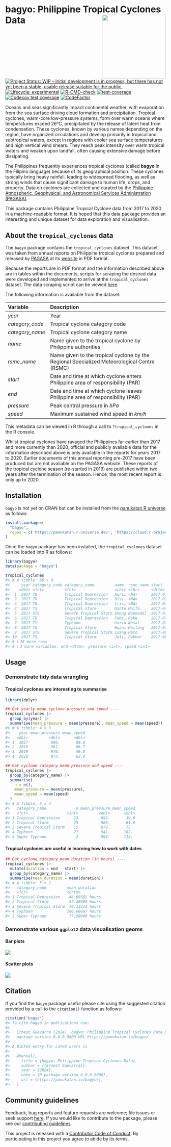 
<!-- README.md is generated from README.Rmd. Please edit that file -->

# bagyo: Philippine Tropical Cyclones Data <img src="man/figures/logo.png" width="200" align="right" />

<!-- badges: start -->

[![Project Status: WIP – Initial development is in progress, but there
has not yet been a stable, usable release suitable for the
public.](https://www.repostatus.org/badges/latest/wip.svg)](https://www.repostatus.org/#wip)
[![Lifecycle:
experimental](https://img.shields.io/badge/lifecycle-experimental-orange.svg)](https://lifecycle.r-lib.org/articles/stages.html#experimental)
[![R-CMD-check](https://github.com/panukatan/bagyo/actions/workflows/R-CMD-check.yaml/badge.svg)](https://github.com/panukatan/bagyo/actions/workflows/R-CMD-check.yaml)
[![test-coverage](https://github.com/panukatan/bagyo/actions/workflows/test-coverage.yaml/badge.svg)](https://github.com/panukatan/bagyo/actions/workflows/test-coverage.yaml)
[![Codecov test
coverage](https://codecov.io/gh/panukatan/bagyo/branch/main/graph/badge.svg)](https://app.codecov.io/gh/panukatan/bagyo?branch=main)
[![CodeFactor](https://www.codefactor.io/repository/github/panukatan/bagyo/badge)](https://www.codefactor.io/repository/github/panukatan/bagyo)
<!-- badges: end -->

Oceans and seas significantly impact continental weather, with
evaporation from the sea surface driving cloud formation and
precipitation. Tropical cyclones, warm-core low-pressure systems, form
over warm oceans where temperatures exceed 26°C, precipitated by the
release of latent heat from condensation. These cyclones, known by
various names depending on the region, have organized circulations and
develop primarily in tropical and subtropical waters, except in regions
with cooler sea surface temperatures and high vertical wind shears. They
reach peak intensity over warm tropical waters and weaken upon landfall,
often causing extensive damage before dissipating.

The Philippines frequently experiences tropical cyclones (called
**bagyo** in the Filipino language) because of its geographical
position. These cyclones typically bring heavy rainfall, leading to
widespread flooding, as well as strong winds that cause significant
damage to human life, crops, and property. Data on cyclones are
collected and curated by the [Philippine Atmospheric, Geophysical, and
Astronomical Services Administration
(PAGASA)](https://www.pagasa.dost.gov.ph/).

This package contains Philippine Tropical Cyclone data from 2017 to 2020
in a machine-readable format. It is hoped that this data package
provides an interesting and unique dataset for data exploration and
visualisation.

## About the `tropical_cyclones` data

The `bagyo` package contains the `tropical_cyclones` dataset. This
dataset was taken from annual reports on Philippine tropical cyclones
prepared and released by [PAGASA](https://www.pagasa.dost.gov.ph/) at
its
[website](https://www.pagasa.dost.gov.ph/tropical-cyclone/publications/annual-report)
in PDF format.

Because the reports are in PDF format and the information described
above are in tables within the documents, scripts for scraping the
desired data were developed and implemented to arrive at the
`tropical_cyclones` dataset. The data scraping script can be viewed
[here](https://github.com/panukatan/bagyo/blob/main/data-raw/process_data.R).

The following information is available from the dataset:

| **Variable**    | **Description**                                                                             |
|:----------------|:--------------------------------------------------------------------------------------------|
| *year*          | Year                                                                                        |
| *category_code* | Tropical cyclone category code                                                              |
| *category_name* | Tropical cyclone category name                                                              |
| *name*          | Name given to the tropical cyclone by Philippine authorities                                |
| *rsmc_name*     | Name given to the tropical cyclone by the Regional Specialized Meteorological Centre (RSMC) |
| *start*         | Date and time at which cyclone enters Philippine area of responsibility (PAR)               |
| *end*           | Date and time at which cyclone leaves Philippine area of responsibility (PAR)               |
| *pressure*      | Peak central pressure in *hPa*                                                              |
| *speed*         | Maximum sustained wind speed in *km/h*                                                      |

This metadata can be viewed in R through a call to `?tropical_cyclones`
in the R console.

Whilst tropical cyclones have ravaged the Philippines far earlier than
2017 and more currently than 2020, official and publicly available data
for the information described above is only available in the reports for
years 2017 to 2020. Earlier documents of this annual reporting pre-2017
have been produced but are not available on the PAGASA website. These
reports of the tropical cyclone season (re-started in 2019) are
published within two years after the termination of the season. Hence,
the most recent report is only up to 2020.

## Installation

`bagyo` is not yet on CRAN but can be installed from the [panukatan R
universe](https://panukatan.r-universe.dev) as follows:

``` r
install.packages(
  "bagyo",
  repos = c('https://panukatan.r-universe.dev', 'https://cloud.r-project.org')
)
```

Once the `bagyo` package has been installed, the `tropical_cyclones`
dataset can be loaded into R as follows:

``` r
library(bagyo)
data(package = "bagyo")

tropical_cyclones
#> # A tibble: 86 × 9
#>     year category_code category_name         name  rsmc_name start              
#>    <dbl> <fct>         <fct>                 <chr> <chr>     <dttm>             
#>  1  2017 TD            Tropical Depression   Auri… <NA>      2017-01-07 08:00:00
#>  2  2017 TD            Tropical Depression   Bisi… <NA>      2017-02-03 14:00:00
#>  3  2017 TD            Tropical Depression   Cris… <NA>      2017-04-14 14:00:00
#>  4  2017 TS            Tropical Storm        Dante Muifa     2017-04-26 08:00:00
#>  5  2017 STS           Severe Tropical Storm Emong Nanmadol  2017-07-02 02:00:00
#>  6  2017 TD            Tropical Depression   Fabi… Roke      2017-07-22 02:00:00
#>  7  2017 TY            Typhoon               Gorio Nesat     2017-07-25 14:00:00
#>  8  2017 TS            Tropical Storm        Huan… Haitang   2017-07-30 02:00:00
#>  9  2017 STS           Severe Tropical Storm Isang Hato      2017-08-20 08:00:00
#> 10  2017 TS            Tropical Storm        Joli… Pakhar    2017-08-24 14:00:00
#> # ℹ 76 more rows
#> # ℹ 3 more variables: end <dttm>, pressure <int>, speed <int>
```

## Usage

### Demonstrate tidy data wrangling

#### Tropical cyclones are interesting to summarise

``` r
library(dplyr)

## Get yearly mean cyclone pressure and speed ----
tropical_cyclones |>
  group_by(year) |>
  summarise(mean_pressure = mean(pressure), mean_speed = mean(speed))
#> # A tibble: 4 × 3
#>    year mean_pressure mean_speed
#>   <dbl>         <dbl>      <dbl>
#> 1  2017          986.       88.0
#> 2  2018          961.       66.7
#> 3  2019          976.       59.0
#> 4  2020          973.       62.0

## Get cyclone category mean pressure and speed ----
tropical_cyclones |>
  group_by(category_name) |>
  summarise(
    n = n(),
    mean_pressure = mean(pressure), 
    mean_speed = mean(speed)
  )
#> # A tibble: 5 × 4
#>   category_name             n mean_pressure mean_speed
#>   <fct>                 <int>         <dbl>      <dbl>
#> 1 Tropical Depression      23          996.       39.8
#> 2 Tropical Storm           25          986.       61.6
#> 3 Severe Tropical Storm    15          978.       75  
#> 4 Typhoon                  21          941.      102. 
#> 5 Super Typhoon             2          908.      112.
```

#### Tropical cyclones are useful in learning how to work with dates

``` r
## Get cyclone category mean duration (in hours) ----
tropical_cyclones |>
  mutate(duration = end - start) |>
  group_by(category_name) |>
  summarise(mean_duration = mean(duration))
#> # A tibble: 5 × 2
#>   category_name         mean_duration  
#>   <fct>                 <drtn>         
#> 1 Tropical Depression    46.69565 hours
#> 2 Tropical Storm         57.48000 hours
#> 3 Severe Tropical Storm  79.13333 hours
#> 4 Typhoon               106.66667 hours
#> 5 Super Typhoon          77.50000 hours
```

### Demonstrate various `ggplot2` data visualisation geoms

#### Bar plots

<img src="man/figures/README-barplot-1.png" style="display: block; margin: auto;" />

#### Scatter plots

<img src="man/figures/README-scatterplot-1.png" style="display: block; margin: auto;" />

## Citation

If you find the `bagyo` package useful please cite using the suggested
citation provided by a call to the `citation()` function as follows:

``` r
citation("bagyo")
#> To cite bagyo in publications use:
#> 
#>   Ernest Guevarra (2024). bagyo: Philippine Tropical Cyclones Data R
#>   package version 0.0.0.9000 URL https://panukatan.io/bagyo/
#> 
#> A BibTeX entry for LaTeX users is
#> 
#>   @Manual{,
#>     title = {bagyo: Philippine Tropical Cyclones Data},
#>     author = {{Ernest Guevarra}},
#>     year = {2024},
#>     note = {R package version 0.0.0.9000},
#>     url = {https://panukatan.io/bagyo/},
#>   }
```

## Community guidelines

Feedback, bug reports and feature requests are welcome; file issues or
seek support [here](https://github.com/panukatan/bagyo/issues). If you
would like to contribute to the package, please see our [contributing
guidelines](https://panukatan.io/bagyo/CONTRIBUTING.html).

This project is released with a [Contributor Code of
Conduct](https://panukatan.io/bagyo/CODE_OF_CONDUCT.html). By
participating in this project you agree to abide by its terms.

<br> <br>
